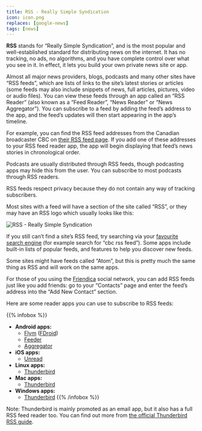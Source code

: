 ```yaml
---
title: RSS - Really Simple Syndication
icon: icon.png
replaces: [google-news]
tags: [news]
---
```

**RSS** stands for “Really Simple Syndication”, and is the most popular and well-established standard for distributing news on the internet. It has no tracking, no ads, no algorithms, and you have complete control over what you see in it. In effect, it lets you build your own private news site or app.

Almost all major news providers, blogs, podcasts and many other sites have “RSS feeds”, which are lists of links to the site’s latest stories or articles (some feeds may also include snippets of news, full articles, pictures, video or audio files). You can view these feeds through an app called an “RSS Reader” (also known as a “Feed Reader”, “News Reader” or “News Aggregator”). You can subscribe to a feed by adding the feed’s address to the app, and the feed’s updates will then start appearing in the app’s timeline.

For example, you can find the RSS feed addresses from the Canadian broadcaster CBC on [their RSS feed page][rss-example]. If you add one of these addresses to your RSS feed reader app, the app will begin displaying that feed’s news stories in chronological order.

Podcasts are usually distributed through RSS feeds, though podcasting apps may hide this from the user. You can subscribe to most podcasts through RSS readers.

RSS feeds respect privacy because they do not contain any way of tracking subscribers.

Most sites with a feed will have a section of the site called “RSS”, or they may have an RSS logo which usually looks like this:

![RSS - Really Simple Syndication][rss-icon]

If you still can’t find a site’s RSS feed, try searching via your [favourite search engine][search-engine] (for example search for “cbc rss feed”). Some apps include built-in lists of popular feeds, and features to help you discover new feeds.

Some sites might have feeds called “Atom”, but this is pretty much the same thing as RSS and will work on the same apps.

For those of you using the [Friendica][friendica] social network, you can add RSS feeds just like you add friends: go to your “Contacts” page and enter the feed’s address into the “Add New Contact” section.

Here are some reader apps you can use to subscribe to RSS feeds:

{{% infobox %}}
- **Android apps:**
    - [Flym](https://play.google.com/store/apps/details?id=net.frju.flym) ([FDroid](https://f-droid.org/en/packages/net.frju.flym/))
    - [Feeder](https://f-droid.org/en/packages/com.nononsenseapps.feeder/)
    - [Aggregator](https://play.google.com/store/apps/details?id=com.tughi.aggregator)
- **iOS apps:**
    - [Unread](https://apps.apple.com/app/unread-rss-reader/id1252376153)
- **Linux apps:**
    - [Thunderbird](https://www.thunderbird.net/)
- **Mac apps:**
    - [Thunderbird](https://www.thunderbird.net/)
- **Windows apps:**
    - [Thunderbird](https://www.thunderbird.net/)
{{% /infobox %}}

Note: Thunderbird is mainly promoted as an email app, but it also has a full RSS feed reader too. You can find out more from [the official Thunderbird RSS guide][thunderbird-guide].

[rss-example]: https://www.cbc.ca/rss/
[rss-icon]: /use/rss/icon.png "RSS - Really Simple Syndication"
[search-engine]: /replace/google-search
[thunderbird-guide]: https://support.mozilla.org/en-US/kb/how-subscribe-news-feeds-and-blogs
[friendica]: /use/friendica
